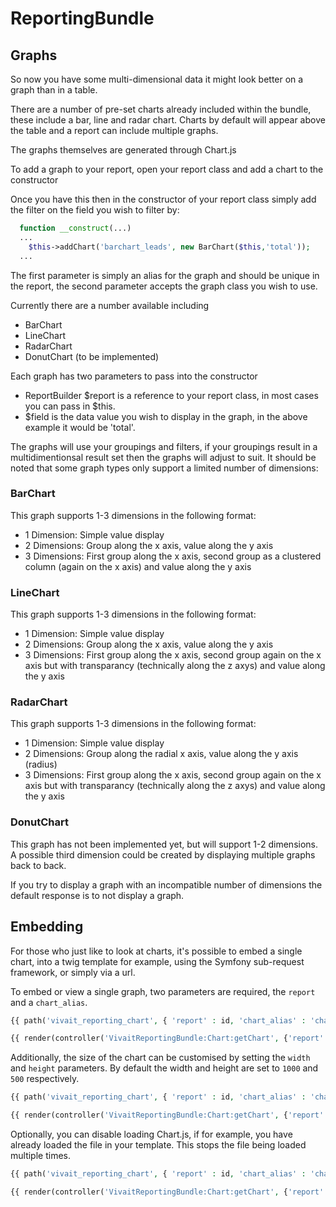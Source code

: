 ReportingBundle
===============

## Graphs

So now you have some multi-dimensional data it might look better on a graph than in a table.

There are a number of pre-set charts already included within the bundle, these include a bar, line and radar chart. Charts by default will appear above the table and a report can include multiple graphs.

The graphs themselves are generated through Chart.js

To add a graph to your report, open your report class and add a chart to the constructor

Once you have this then in the constructor of your report class simply add the filter on the field you wish to filter by:

```php
  function __construct(...)
  ...
    $this->addChart('barchart_leads', new BarChart($this,'total'));
  ...
```

The first parameter is simply an alias for the graph and should be unique in the report, the second parameter accepts the graph class you wish to use.

Currently there are a number available including

 * BarChart
 * LineChart
 * RadarChart
 * DonutChart (to be implemented)

Each graph has two parameters to pass into the constructor

 * ReportBuilder $report is a reference to your report class, in most cases you can pass in $this.
 * $field is the data value you wish to display in the graph, in the above example it would be 'total'.

The graphs will use your groupings and filters, if your groupings result in a multidimentionsal result set then the graphs will adjust to suit. It should be noted that some graph types only support a limited number of dimensions:

### BarChart
This graph supports 1-3 dimensions in the following format:
 * 1 Dimension: Simple value display
 * 2 Dimensions: Group along the x axis, value along the y axis
 * 3 Dimensions: First group along the x axis, second group as a clustered column (again on the x axis) and value along the y axis

### LineChart
This graph supports 1-3 dimensions in the following format:
 * 1 Dimension: Simple value display
 * 2 Dimensions: Group along the x axis, value along the y axis
 * 3 Dimensions: First group along the x axis, second group again on the x axis but with transparancy (technically along the z axys) and value along the y axis

### RadarChart
This graph supports 1-3 dimensions in the following format:
 * 1 Dimension: Simple value display
 * 2 Dimensions: Group along the radial x axis, value along the y axis (radius)
 * 3 Dimensions: First group along the x axis, second group again on the x axis but with transparancy (technically along the z axys) and value along the y axis

### DonutChart
This graph has not been implemented yet, but will support 1-2 dimensions. A possible third dimension could be created by displaying multiple graphs back to back.

If you try to display a graph with an incompatible number of dimensions the default response is to not display a graph.

## Embedding
For those who just like to look at charts, it's possible to embed a single chart, into a twig template for example, using the Symfony sub-request framework, or simply via a url.

To embed or view a single graph, two parameters are required, the `report` and a `chart_alias`.

```php
{{ path('vivait_reporting_chart', { 'report' : id, 'chart_alias' : 'chart_day'} ) }}
```

```php
{{ render(controller('VivaitReportingBundle:Chart:getChart', {'report' : id, 'chart_alias': 'chart_day' })) }}
```

Additionally, the size of the chart can be customised by setting the `width` and `height` parameters. By default the width and height are set to `1000` and `500` respectively.

```php
{{ path('vivait_reporting_chart', { 'report' : id, 'chart_alias' : 'chart_day', 'width' : 200, 'height': 200 } ) }}
```

```php
{{ render(controller('VivaitReportingBundle:Chart:getChart', {'report' : id, 'chart_alias': 'chart_day', 'width' : 200, 'height': 200  })) }}
```

Optionally, you can disable loading Chart.js, if for example, you have already loaded the file in your template. This stops the file being loaded multiple times.

```php
{{ path('vivait_reporting_chart', { 'report' : id, 'chart_alias' : 'chart_day', 'js' : false } ) }}
```

```php
{{ render(controller('VivaitReportingBundle:Chart:getChart', {'report' : id, 'chart_alias': 'chart_day', 'js' : false })) }}
```
